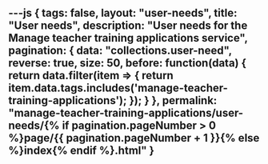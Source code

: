 ---js
{
  tags: false,
  layout: "user-needs",
  title: "User needs",
  description: "User needs for the Manage teacher training applications service",
  pagination: {
    data: "collections.user-need",
    reverse: true,
    size: 50,
    before: function(data) {
      return data.filter(item => {
        return item.data.tags.includes('manage-teacher-training-applications');
      });
    }
  },
  permalink: "manage-teacher-training-applications/user-needs/{% if pagination.pageNumber > 0 %}page/{{ pagination.pageNumber + 1 }}{% else %}index{% endif %}.html"
}
---
